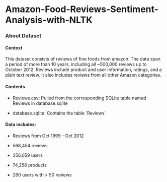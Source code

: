 # Amazon-Food-Reviews-Sentiment-Analysis-with-NLTK



### About Dataset


#### Context

This dataset consists of reviews of fine foods from amazon. The data span a period of more than 10 years, including all ~500,000 reviews up to October 2012. Reviews include product and user information, ratings, and a plain text review. It also includes reviews from all other Amazon categories.

#### Contents

- Reviews.csv: Pulled from the corresponding SQLite table named Reviews in database.sqlite

- database.sqlite: Contains the table 'Reviews'

#### Data includes:

- Reviews from Oct 1999 - Oct 2012

- 568,454 reviews

- 256,059 users

- 74,258 products

- 260 users with > 50 reviews
